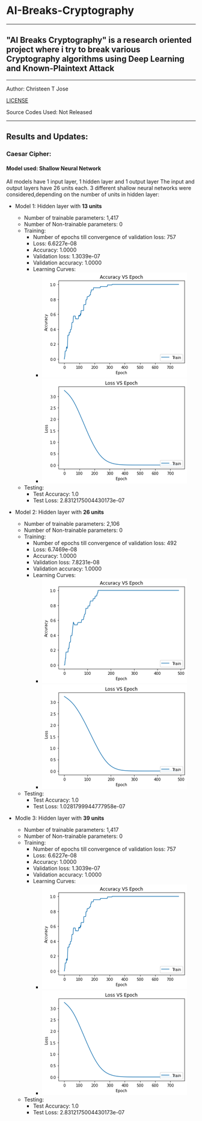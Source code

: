 # AI-Breaks-Cryptography

---
## "AI Breaks Cryptography" is a research oriented project where i try to break various Cryptography algorithms using Deep Learning and Known-Plaintext Attack

---
Author: Christeen T Jose 

[LICENSE](https://github.com/ChristeenTJose/AI-Breaks-Cryptography/blob/master/LICENSE)

Source Codes Used: Not Released

---
## Results and Updates: 
### Caesar Cipher:
#### Model used: Shallow Neural Network
All models have 1 input layer, 1 hidden layer and 1 output layer
The input and output layers have 26 units each.
3 different shallow neural networks were considered,depending on the number of units in hidden layer:
  * Model 1: Hidden layer with **13 units**
    * Number of trainable parameters: 1,417
    * Number of Non-trainable parameters: 0
    * Training:
      * Number of epochs till convergence of validation loss: 757
      * Loss: 6.6227e-08 
      * Accuracy: 1.0000 
      * Validation loss: 1.3039e-07 
      * Validation accuracy: 1.0000
      * Learning Curves:
        * ![](https://github.com/ChristeenTJose/AI-Breaks-Cryptography/blob/master/Learning%20Curves/A1.1%20-%20Caesar%20Cipher%20-%2013%20units.png)
        * ![](https://github.com/ChristeenTJose/AI-Breaks-Cryptography/blob/master/Learning%20Curves/L1.1%20-%20Caesar%20Cipher%20-%2013%20units.png)
    * Testing:
      * Test Accuracy: 1.0
      * Test Loss: 2.8312175004430173e-07
    
  * Model 2: Hidden layer with **26 units**
    * Number of trainable parameters: 2,106
    * Number of Non-trainable parameters: 0
    * Training:
      * Number of epochs till convergence of validation loss: 492
      * Loss: 6.7469e-08 
      * Accuracy: 1.0000 
      * Validation loss: 7.8231e-08
      * Validation accuracy: 1.0000
      * Learning Curves:
        * ![](https://github.com/ChristeenTJose/AI-Breaks-Cryptography/blob/master/Learning%20Curves/A1.2%20-%20Caesar%20Cipher%20-%2026%20units.png)
        * ![](https://github.com/ChristeenTJose/AI-Breaks-Cryptography/blob/master/Learning%20Curves/L1.2%20-%20Caesar%20Cipher%20-%2026%20units.png)
    * Testing:
      * Test Accuracy: 1.0
      * Test Loss: 1.0281799944777958e-07
  
  * Modle 3: Hidden layer with **39 units**
    * Number of trainable parameters: 1,417
    * Number of Non-trainable parameters: 0
    * Training:
      * Number of epochs till convergence of validation loss: 757
      * Loss: 6.6227e-08 
      * Accuracy: 1.0000 
      * Validation loss: 1.3039e-07 
      * Validation accuracy: 1.0000
      * Learning Curves:
        * ![](https://github.com/ChristeenTJose/AI-Breaks-Cryptography/blob/master/Learning%20Curves/A1.1%20-%20Caesar%20Cipher%20-%2013%20units.png)
        * ![](https://github.com/ChristeenTJose/AI-Breaks-Cryptography/blob/master/Learning%20Curves/L1.1%20-%20Caesar%20Cipher%20-%2013%20units.png)
    * Testing:
      * Test Accuracy: 1.0
      * Test Loss: 2.8312175004430173e-07
